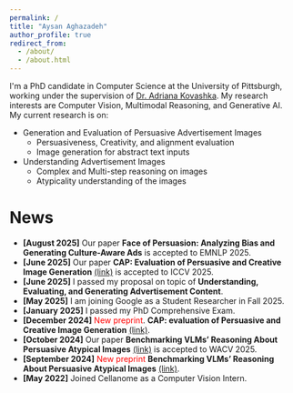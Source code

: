 ```yaml
---
permalink: /
title: "Aysan Aghazadeh"
author_profile: true
redirect_from: 
  - /about/
  - /about.html
---
```


I'm a PhD candidate in Computer Science at the University of Pittsburgh, working under the supervision of [Dr. Adriana Kovashka](https://people.cs.pitt.edu/~kovashka/index.htm). My research interests are Computer Vision, Multimodal Reasoning, and Generative AI. My current research is on:
* Generation and Evaluation of Persuasive Advertisement Images
  * Persuasiveness, Creativity, and alignment evaluation
  * Image generation for abstract text inputs
* Understanding Advertisement Images
  * Complex and Multi-step reasoning on images
  * Atypicality understanding of the images

News
======
* **\[August 2025\]** Our paper **Face of Persuasion: Analyzing Bias and Generating Culture-Aware Ads** is accepted to EMNLP 2025.
* **\[June 2025\]** Our paper **CAP: Evaluation of Persuasive and Creative Image Generation** [(link)](https://arxiv.org/pdf/2412.10426) is accepted to ICCV 2025.
* **\[June 2025\]** I passed my proposal on topic of **Understanding, Evaluating, and Generating Advertisement Content**. 
* **\[May 2025\]** I am joining Google as a Student Researcher in Fall 2025.
* **\[January 2025\]** I passed my PhD Comprehensive Exam.
* **\[December 2024\]** <span style="color:red">New preprint</span>. **CAP: evaluation of Persuasive and Creative Image Generation** [(link)](https://arxiv.org/pdf/2412.10426).
* **\[October 2024\]** Our paper **Benchmarking VLMs’ Reasoning About Persuasive Atypical Images** [(link)](https://arxiv.org/pdf/2409.10719) is accepted to WACV 2025.
* **\[September 2024\]** <span style="color:red">New preprint</span> **Benchmarking VLMs’ Reasoning About Persuasive Atypical Images** [(link)](https://arxiv.org/pdf/2409.10719).
* **\[May 2022\]** Joined Cellanome as a Computer Vision Intern.

